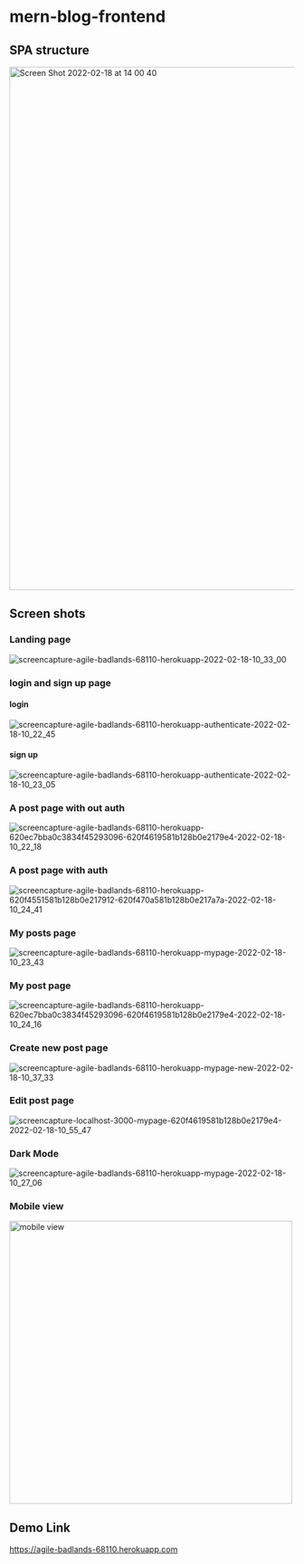 # mern-blog-frontend

## SPA structure
<img width="925" alt="Screen Shot 2022-02-18 at 14 00 40" src="https://user-images.githubusercontent.com/67321065/154767151-f26a14bc-417e-4d7b-975f-e994df86153d.png">

## Screen shots
### Landing page
![screencapture-agile-badlands-68110-herokuapp-2022-02-18-10_33_00](https://user-images.githubusercontent.com/67321065/154742285-0cb707b4-d318-4d74-b8c7-0f580dbc8f89.png)
### login and sign up page
#### login 
![screencapture-agile-badlands-68110-herokuapp-authenticate-2022-02-18-10_22_45](https://user-images.githubusercontent.com/67321065/154742941-c2755761-a96f-4979-a9ba-c99a49240de9.png)
#### sign up
![screencapture-agile-badlands-68110-herokuapp-authenticate-2022-02-18-10_23_05](https://user-images.githubusercontent.com/67321065/154742974-5837cad2-e00c-4d73-abd3-b5e6f57581cd.png)

### A post page with out auth
![screencapture-agile-badlands-68110-herokuapp-620ec7bba0c3834f45293096-620f4619581b128b0e2179e4-2022-02-18-10_22_18](https://user-images.githubusercontent.com/67321065/154741830-ee35aab8-1348-4ce3-b400-cc6d9611d4b5.png)

### A post page with auth 
![screencapture-agile-badlands-68110-herokuapp-620f4551581b128b0e217912-620f470a581b128b0e217a7a-2022-02-18-10_24_41](https://user-images.githubusercontent.com/67321065/154742507-6ea7498c-88cf-444d-8623-4d297eb88d95.png)

### My posts page
![screencapture-agile-badlands-68110-herokuapp-mypage-2022-02-18-10_23_43](https://user-images.githubusercontent.com/67321065/154742590-74a6b40a-0e55-4f71-9c5a-a4d477110e50.png)

### My post page
![screencapture-agile-badlands-68110-herokuapp-620ec7bba0c3834f45293096-620f4619581b128b0e2179e4-2022-02-18-10_24_16](https://user-images.githubusercontent.com/67321065/154742533-06c493ad-51d7-4963-bb4b-f951b59a85c8.png)

### Create new post page
![screencapture-agile-badlands-68110-herokuapp-mypage-new-2022-02-18-10_37_33](https://user-images.githubusercontent.com/67321065/154742856-ba924f9a-fdcb-416e-a55b-087e7902b5e3.png)

### Edit post page
![screencapture-localhost-3000-mypage-620f4619581b128b0e2179e4-2022-02-18-10_55_47](https://user-images.githubusercontent.com/67321065/154746040-432de8a9-689e-4732-be86-966b2a24a3c1.png)

### Dark Mode
![screencapture-agile-badlands-68110-herokuapp-mypage-2022-02-18-10_27_06](https://user-images.githubusercontent.com/67321065/154743183-4827a380-939a-4c08-b034-e9e9e8c2d634.png)

### Mobile view
<img width="500" src="https://user-images.githubusercontent.com/67321065/154743206-cfec6025-77f6-4506-aca0-3613ff64e1ea.png" alt="mobile view"/>

## Demo Link
https://agile-badlands-68110.herokuapp.com



